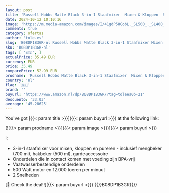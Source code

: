 ```yaml
---
layout: post
title: 'Russell Hobbs Matte Black 3-in-1 Staafmixer  Mixen & Kloppen  Pureren  700 ML  500 Watt  24702-56'
date: 2024-10-12 10:10:16
image: 'https://m.media-amazon.com/images/I/41gdP58CobL._SL500_._SL400_.jpg'
comments: true
category: ofertas
author: 'tole.es'
slug: 'B08DP1B3GR-nl Russell Hobbs Matte Black 3-in-1 Staafmixer Mixen &...'
sku: 'B08DP1B3GR-nl'
tags: [ '🇳🇱', ]
actualPrice: 35.49 EUR
currency: EUR
price: 35.49
comparePrice: 52.99 EUR
prodname: 'Russell Hobbs Matte Black 3-in-1 Staafmixer  Mixen & Kloppen  Pureren  700 ML  500 Watt  24702-56'
country: 'nl'
flag: '🇳🇱'
brand: ''
buyurl: 'https://www.amazon.nl/dp/B08DP1B3GR/?tag=tolees0b-21'
descuento: '33.03'
average: '45.28625'
---
```


You've got [{{< param title >}}]({{< param buyurl >}}) at the following link:

[![{{< param prodname >}}]({{< param image >}})]({{< param buyurl >}})

ℹ️:

- 3-in-1 staafmixer voor mixen, kloppen en pureren - inclusief mengbeker (700 ml), hakbeker (500 ml), gardeaccessoire
- Onderdelen die in contact komen met voeding zijn BPA-vrij
- Vaatwasserbestendige onderdelen
- 500 Watt motor en 12.000 toeren per minuut
- 2 Snelheden

[🛒 Check the deal!!]({{< param buyurl >}})
{{<world>}}B08DP1B3GR{{</world>}}
